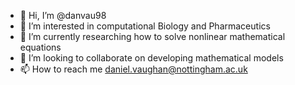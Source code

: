 - 👋 Hi, I’m @danvau98
- 👀 I’m interested in computational Biology and Pharmaceutics
- 🌱 I’m currently researching how to solve nonlinear mathematical equations
- 💞️ I’m looking to collaborate on developing mathematical models
- 📫 How to reach me daniel.vaughan@nottingham.ac.uk

<!---
danvau98/danvau98 is a ✨ special ✨ repository because its `README.md` (this file) appears on your GitHub profile.
You can click the Preview link to take a look at your changes.
--->
